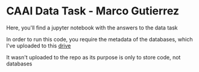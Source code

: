 # CAAI Data Task - Marco Gutierrez
Here, you'll find a jupyter notebook with the answers to the data task

In order to run this code, you require the metadata of the databases, which I've uploaded to this [drive](https://drive.google.com/drive/folders/1dg-T8gAxzBX8lGuYc-w_zB-Mqu2nC1t_?usp=sharing)

It wasn't uploaded to the repo as its purpose is only to store code, not databases
